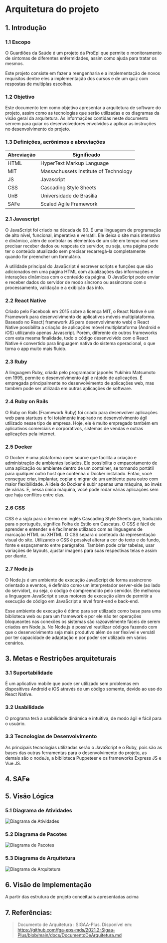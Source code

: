 # Arquitetura do projeto

## 1. Introdução

### 1.1 Escopo
O Guardiões da Saúde é um projeto da ProEpi que permite o monitoramento de sintomas de diferentes enfermidades, assim como ajuda para tratar os mesmos.

Este projeto consiste em fazer a reengenharia e a implementação de novos requisitos dentre eles a implementação dos cursos e de um quiz com respostas de multiplas escolhas.

### 1.2 Objetivo
Este documento tem como objetivo apresentar a arquitetura de software do projeto, assim como as tecnologias que serão utilizadas e os diagramas da visão geral da arquitetura. As informações contidas neste documento servem para guiar os desenvolvedores envolvidos a aplicar as instruções no desenvolvimento do projeto.

### 1.3 Definições, acrônimos e abreviações

| Abreviação | Significado |
|---|---|
| HTML | HyperText Markup Language |
| MIT | Massachussets Institute of Technology |
| JS | Javascript |
| CSS | Cascading Style Sheets |
| UnB | Universidade de Brasília |
| SAFe | Scaled Agile Framework |

### 2.1 Javascript
O JavaScript foi criado na década de 90. É uma linguagem de programação de alto nível, funcional, imperativa e versátil. Ele deixa o site mais interativo e dinâmico, além de controlar os elementos de um site em tempo real sem precisar receber dados ou resposta do servidor, ou seja, uma página pode ter o conteúdo atualizado sem precisar recarregá-la completamente quando for preencher um formulário.

A utilidade principal do JavaScript é escrever scripts e funções que são adicionados em uma página HTML com atualizações das informações e interações dinâmicas com o conteúdo da página. O JavaScript pode enviar e receber dados do servidor de modo síncrono ou assíncrono com o processamento, validação e a exibição das info.

### 2.2 React Native
Criado pelo Facebook em 2015 sobre a licença MIT, o React Native é um Framework para desenvolvimento de aplicativos móveis multiplataforma. Baseado no React( framework JS para desenvolvimento web) o React Native possibilita a criação de aplicações móvel multiplataforma (Android e iOS) utilizando apenas Javascript. Porém, diferente de outros frameworks com esta mesma finalidade, todo o código desenvolvido com o React Native é convertido para linguagem nativa do sistema operacional, o que torna o app muito mais fluido.

### 2.3 Ruby
A linguagem Ruby, criada pelo programador japonês Yukihiro Matsumoto em 1995, permite o desenvolvimento ágil e rápido de aplicações. É empregada principalmente no desenvolvimento de aplicações web, mas também pode ser utilizada em outras aplicações de software.

### 2.4 Ruby on Rails
O Ruby on Rails (Framework Ruby) foi criado para desenvolver aplicações web para startups e foi totalmente inspirado no desenvolvimento ágil utilizado nesse tipo de empresa. Hoje, ele é muito empregado também em aplicativos comerciais e corporativos, sistemas de vendas e outras aplicações pela internet.

### 2.5 Docker

O Docker é uma plataforma open source que facilita a criação e administração de ambientes isolados. Ele possibilita o empacotamento de uma aplicação ou ambiente dentro de um container, se tornando portátil para qualquer outro host que contenha o Docker instalado. Então, você consegue criar, implantar, copiar e migrar de um ambiente para outro com maior flexibilidade. A ideia do Docker é subir apenas uma máquina, ao invés de várias. E, nessa única máquina, você pode rodar várias aplicações sem que haja conflitos entre elas.


### 2.6 CSS

CSS é a sigla para o termo em inglês Cascading Style Sheets que, traduzido para o português, significa Folha de Estilo em Cascatas. O CSS é fácil de aprender e entender e é facilmente utilizado com as linguagens de marcação HTML ou XHTML.
O CSS separa o conteúdo da representação visual do site. Utilizando o CSS é possível alterar a cor do texto e do fundo, fonte e espaçamento entre parágrafos. Também pode criar tabelas, usar variações de layouts, ajustar imagens para suas respectivas telas e assim por diante.

### 2.7 Node.js

O Node.js é um ambiente de execução JavaScript de forma assíncrono orientado a eventos, é definido como um interpretador server-side (ao lado do servidor), ou seja, o código é compreendido pelo servidor. Ele melhorou a linguagem JavaScript e seus motores de execução além de permitir a execução de código em JavaScript a nível front-end e back-end.

Esse ambiente de execução é ótimo para ser utilizado como base para uma biblioteca web ou para um framework e por ele não ter operações bloqueantes nas conexões os sistemas são razoavelmente fáceis de serem criados em Node.js. No Node.js é possível reutilizar códigos fazendo com que o desenvolvimento seja mais produtivo além de ser flexível e versátil por ter capacidade de adaptação e por poder ser utilizado em vários cenários.


## 3. Metas e Restrições arquiteturais

### 3.1 Suportabilidade
É um aplicativo mobile que pode ser utilizado sem problemas em dispositivos Android e iOS através de um código somente, devido ao uso do React Native.

### 3.2 Usabilidade
O programa terá a usabilidade dinâmica e intuitiva, de modo ágil e fácil para o usuário.

### 3.3 Tecnologias de Desenvolvimento
As principais tecnologias utilizadas serão o JavaScript e o Ruby, pois são as bases das outras ferramentas para o desenvolvimento do projeto, as demais são o nodeJs, a biblioteca Puppeteer e os frameworks Express JS e Vue JS.

## 4. SAFe


## 5. Visão Lógica

### 5.1 Diagrama de Atividades

![Diagrama de Atividades](assets/diagramaAtividades.png)

### 5.2 Diagrama de Pacotes

![Diagrama de Pacotes](assets/diagramaPacotes.png)

### 5.3 Diagrama de Arquitetura

![Diagrama de Arquitetura](assets/diagramaArquitetura.png)

## 6. Visão de Implementação
A partir das estrutura de projeto conceituais apresentadas acima

## 7. Referências:

> Documento de Arquitetura : SIGAA-Plus. Disponível em: https://github.com/fga-eps-mds/2021.2-Sigaa-Plus/blob/main/docs/DocumentoDeArquitetura.md
>
